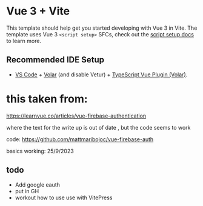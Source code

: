 # Vue 3 + Vite

This template should help get you started developing with Vue 3 in Vite. The template uses Vue 3 `<script setup>` SFCs, check out the [script setup docs](https://v3.vuejs.org/api/sfc-script-setup.html#sfc-script-setup) to learn more.

## Recommended IDE Setup

- [VS Code](https://code.visualstudio.com/) + [Volar](https://marketplace.visualstudio.com/items?itemName=Vue.volar) (and disable Vetur) + [TypeScript Vue Plugin (Volar)](https://marketplace.visualstudio.com/items?itemName=Vue.vscode-typescript-vue-plugin).


# this taken from:

https://learnvue.co/articles/vue-firebase-authentication

where the text for the write up is out of date , but the code seems to work

code: https://github.com/mattmaribojoc/vue-firebase-auth

basics working: 25/9/2023

## todo

* Add google eauth
* put in GH
* workout how to use use with VitePress




